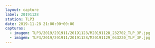 ```yaml
---
layout: capture
label: 20191128
station: TLP3
date: 2019-11-28 21:00:00+00:00
capturas:
  - imagem: TLP3/2019/201911/20191128/M20191128_232702_TLP_3P.jpg
  - imagem: TLP3/2019/201911/20191128/M20191129_043220_TLP_3P.jpg
---
```


